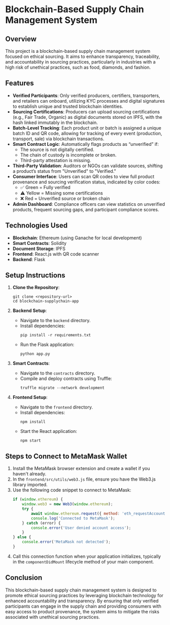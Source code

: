 # Blockchain-Based Supply Chain Management System

## Overview
This project is a blockchain-based supply chain management system focused on ethical sourcing. It aims to enhance transparency, traceability, and accountability in sourcing practices, particularly in industries with a high risk of unethical practices, such as food, diamonds, and fashion.

## Features
- **Verified Participants**: Only verified producers, certifiers, transporters, and retailers can onboard, utilizing KYC processes and digital signatures to establish unique and trusted blockchain identities.
- **Sourcing Certifications**: Producers can upload sourcing certifications (e.g., Fair Trade, Organic) as digital documents stored on IPFS, with the hash linked immutably in the blockchain.
- **Batch-Level Tracking**: Each product unit or batch is assigned a unique batch ID and QR code, allowing for tracking of every event (production, transport, sale) via blockchain transactions.
- **Smart Contract Logic**: Automatically flags products as “unverified” if:
  - The source is not digitally certified.
  - The chain of custody is incomplete or broken.
  - Third-party attestation is missing.
- **Third-Party Validation**: Auditors or NGOs can validate sources, shifting a product’s status from "Unverified" to "Verified."
- **Consumer Interface**: Users can scan QR codes to view full product provenance and sourcing verification status, indicated by color codes:
  - ✅ Green = Fully verified
  - ⚠️ Yellow = Missing some certifications
  - ❌ Red = Unverified source or broken chain
- **Admin Dashboard**: Compliance officers can view statistics on unverified products, frequent sourcing gaps, and participant compliance scores.

## Technologies Used
- **Blockchain**: Ethereum (using Ganache for local development)
- **Smart Contracts**: Solidity
- **Document Storage**: IPFS
- **Frontend**: React.js with QR code scanner
- **Backend**: Flask

## Setup Instructions
1. **Clone the Repository**: 
   ```
   git clone <repository-url>
   cd blockchain-supplychain-app
   ```

2. **Backend Setup**:
   - Navigate to the `backend` directory.
   - Install dependencies:
     ```
     pip install -r requirements.txt
     ```
   - Run the Flask application:
     ```
     python app.py
     ```

3. **Smart Contracts**:
   - Navigate to the `contracts` directory.
   - Compile and deploy contracts using Truffle:
     ```
     truffle migrate --network development
     ```

4. **Frontend Setup**:
   - Navigate to the `frontend` directory.
   - Install dependencies:
     ```
     npm install
     ```
   - Start the React application:
     ```
     npm start
     ```

## Steps to Connect to MetaMask Wallet
1. Install the MetaMask browser extension and create a wallet if you haven't already.
2. In the `frontend/src/utils/web3.js` file, ensure you have the Web3.js library imported.
3. Use the following code snippet to connect to MetaMask:
   ```javascript
   if (window.ethereum) {
       window.web3 = new Web3(window.ethereum);
       try {
           await window.ethereum.request({ method: 'eth_requestAccounts' });
           console.log('Connected to MetaMask');
       } catch (error) {
           console.error('User denied account access');
       }
   } else {
       console.error('MetaMask not detected');
   }
   ```
4. Call this connection function when your application initializes, typically in the `componentDidMount` lifecycle method of your main component.

## Conclusion
This blockchain-based supply chain management system is designed to promote ethical sourcing practices by leveraging blockchain technology for enhanced accountability and transparency. By ensuring that only verified participants can engage in the supply chain and providing consumers with easy access to product provenance, the system aims to mitigate the risks associated with unethical sourcing practices.